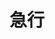 ---
title: 急行
description: 急行（快车）
kana: きゅうこう
pronunciation: kyuukou
tone: ⓪
type: 名词
pubDate: 2024-08-21 00:00:22
lessonIndex: 5
---
